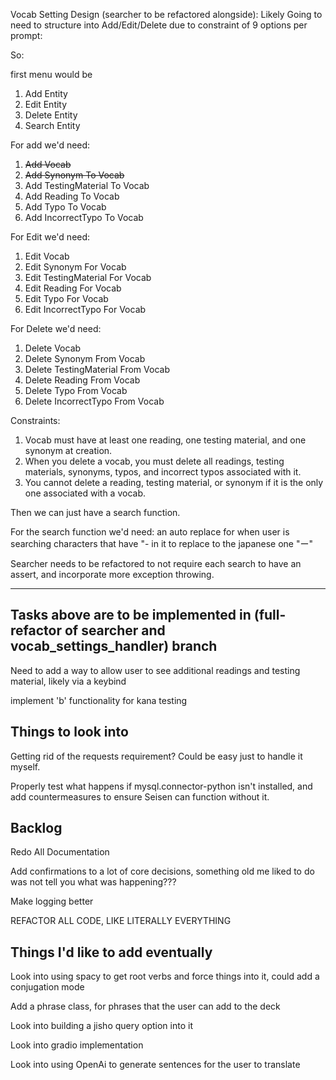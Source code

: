 Vocab Setting Design (searcher to be refactored alongside):
Likely Going to need to structure into Add/Edit/Delete due to constraint of 9 options per prompt:

So:

first menu would be

1. Add Entity
2. Edit Entity
3. Delete Entity
4. Search Entity

For add we'd need:
1. ~~Add Vocab~~
2. ~~Add Synonym To Vocab~~
3. Add TestingMaterial To Vocab
4. Add Reading To Vocab
5. Add Typo To Vocab
6. Add IncorrectTypo To Vocab

For Edit we'd need:
1. Edit Vocab
2. Edit Synonym For Vocab
3. Edit TestingMaterial For Vocab
4. Edit Reading For Vocab
5. Edit Typo For Vocab
6. Edit IncorrectTypo For Vocab

For Delete we'd need:
1. Delete Vocab
2. Delete Synonym From Vocab
3. Delete TestingMaterial From Vocab
4. Delete Reading From Vocab
5. Delete Typo From Vocab
6. Delete IncorrectTypo From Vocab

Constraints:
1. Vocab must have at least one reading, one testing material, and one synonym at creation.
2. When you delete a vocab, you must delete all readings, testing materials, synonyms, typos, and incorrect typos associated with it.
3. You cannot delete a reading, testing material, or synonym if it is the only one associated with a vocab.

Then we can just have a search function.

For the search function we'd need:
an auto replace for when user is searching characters that have "- in it to replace to the japanese one "ー"

Searcher needs to be refactored to not require each search to have an assert, and incorporate more exception throwing.

-----------------------------------------------------------------------------------------------------------------
Tasks above are to be implemented in (full-refactor of searcher and vocab_settings_handler) branch
-----------------------------------------------------------------------------------------------------------------

Need to add a way to allow user to see additional readings and testing material, likely via a keybind

implement 'b' functionality for kana testing

## Things to look into
Getting rid of the requests requirement? Could be easy just to handle it myself.

Properly test what happens if mysql.connector-python isn't installed, and add countermeasures to ensure Seisen can function without it.

## Backlog
Redo All Documentation

Add confirmations to a lot of core decisions, something old me liked to do was not tell you what was happening???

Make logging better

REFACTOR ALL CODE, LIKE LITERALLY EVERYTHING

## Things I'd like to add eventually
Look into using spacy to get root verbs and force things into it, could add a conjugation mode

Add a phrase class, for phrases that the user can add to the deck

Look into building a jisho query option into it

Look into gradio implementation

Look into using OpenAi to generate sentences for the user to translate
